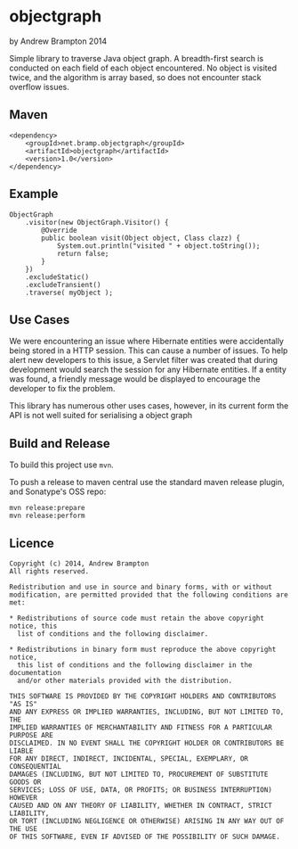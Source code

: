 objectgraph
===========
by Andrew Brampton 2014

Simple library to traverse Java object graph. A breadth-first search is conducted
on each field of each object encountered. No object is visited twice, and the
algorithm is array based, so does not encounter stack overflow issues.

Maven
-----

	<dependency>
		<groupId>net.bramp.objectgraph</groupId>
		<artifactId>objectgraph</artifactId>
		<version>1.0</version>
	</dependency>

Example
-------

	ObjectGraph
	    .visitor(new ObjectGraph.Visitor() {
		    @Override
		    public boolean visit(Object object, Class clazz) {
			    System.out.println("visited " + object.toString());
			    return false;
		    }
	    })
	    .excludeStatic()
	    .excludeTransient()
	    .traverse( myObject );

Use Cases
---------

We were encountering an issue where Hibernate entities were accidentally being
stored in a HTTP session. This can cause a number of issues. To help alert new
developers to this issue, a Servlet filter was created that during development
would search the session for any Hibernate entities. If a entity was found, a
friendly message would be displayed to encourage the developer to fix the
problem.

This library has numerous other uses cases, however, in its current form the
API is not well suited for serialising a object graph

Build and Release
-----------------

To build this project use ``mvn``.

To push a release to maven central use the standard maven release plugin, and Sonatype's OSS repo:

	mvn release:prepare
	mvn release:perform

Licence
-------
	Copyright (c) 2014, Andrew Brampton
	All rights reserved.
	
	Redistribution and use in source and binary forms, with or without
	modification, are permitted provided that the following conditions are met:
	
	* Redistributions of source code must retain the above copyright notice, this
	  list of conditions and the following disclaimer.
	
	* Redistributions in binary form must reproduce the above copyright notice,
	  this list of conditions and the following disclaimer in the documentation
	  and/or other materials provided with the distribution.
	
	THIS SOFTWARE IS PROVIDED BY THE COPYRIGHT HOLDERS AND CONTRIBUTORS "AS IS"
	AND ANY EXPRESS OR IMPLIED WARRANTIES, INCLUDING, BUT NOT LIMITED TO, THE
	IMPLIED WARRANTIES OF MERCHANTABILITY AND FITNESS FOR A PARTICULAR PURPOSE ARE
	DISCLAIMED. IN NO EVENT SHALL THE COPYRIGHT HOLDER OR CONTRIBUTORS BE LIABLE
	FOR ANY DIRECT, INDIRECT, INCIDENTAL, SPECIAL, EXEMPLARY, OR CONSEQUENTIAL
	DAMAGES (INCLUDING, BUT NOT LIMITED TO, PROCUREMENT OF SUBSTITUTE GOODS OR
	SERVICES; LOSS OF USE, DATA, OR PROFITS; OR BUSINESS INTERRUPTION) HOWEVER
	CAUSED AND ON ANY THEORY OF LIABILITY, WHETHER IN CONTRACT, STRICT LIABILITY,
	OR TORT (INCLUDING NEGLIGENCE OR OTHERWISE) ARISING IN ANY WAY OUT OF THE USE
	OF THIS SOFTWARE, EVEN IF ADVISED OF THE POSSIBILITY OF SUCH DAMAGE.
